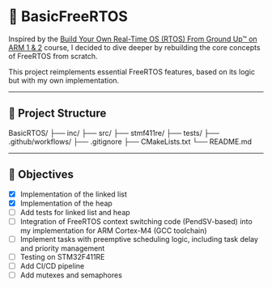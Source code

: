 # 🧠 BasicFreeRTOS

Inspired by the [Build Your Own Real-Time OS (RTOS) From Ground Up™ on ARM 1 & 2](https://www.udemy.com/course/rtos-building-from-ground-up-on-arm-processors/) course, I decided to dive deeper by rebuilding the core concepts of FreeRTOS from scratch.

This project reimplements essential FreeRTOS features, based on its logic but with my own implementation.

---

## 📁 Project Structure

BasicRTOS/
├── inc/
├── src/
├── stmf411re/
├── tests/
├── .github/workflows/
├── .gitignore
├── CMakeLists.txt
└── README.md

---

## 🚀 Objectives

- [x] Implementation of the linked list  
- [x] Implementation of the heap  
- [ ] Add tests for linked list and heap
- [ ] Integration of FreeRTOS context switching code (PendSV-based) into my implementation for ARM Cortex-M4 (GCC toolchain)
- [ ] Implement tasks with preemptive scheduling logic, including task delay and priority management
- [ ] Testing on STM32F411RE
- [ ] Add CI/CD pipeline
- [ ] Add mutexes and semaphores